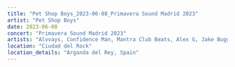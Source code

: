 ```yaml
---
title: "Pet Shop Boys_2023-06-08_Primavera Sound Madrid 2023"
artist: "Pet Shop Boys"
date: 2023-06-08
concert: "Primavera Sound Madrid 2023"
artists: "Alvvays, Confidence Man, Mantra Club Beats, Alex G, Jake Bugg, 21 Acts of Manslaughter	Grindcore	United States, La Paloma, Baby Keem, Buckshot, ABBA, Pet Shop Boys, 9 Foot Super SoldierCrossoverHardcore, 12 Gauge Rampage, Arlo Parks, Alissic, 324	Grindcore	Japan"
location: "Ciudad del Rock"
location_details: "Arganda del Rey, Spain"
---
```

